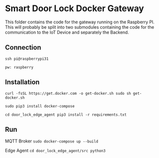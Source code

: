 # Smart Door Lock Docker Gateway
This folder contains the code for the gateway running on the Raspberry PI.
This will probably be split into two submodules containing the code for the communication to the IoT Device and separately the Backend.

## Connection
``
ssh pi@raspberrypi31
``

``
pw: raspberry
``

## Installation

``
curl -fsSL https://get.docker.com -o get-docker.sh
sudo sh get-docker.sh
``

``
sudo pip3 install docker-compose
``


``
cd door_lock_edge_agent
pip3 install -r requirements.txt 
``

## Run

MQTT Broker
``
sudo docker-compose up --build
``

Edge Agent
``
cd door_lock_edge_agent/src
python3
``
